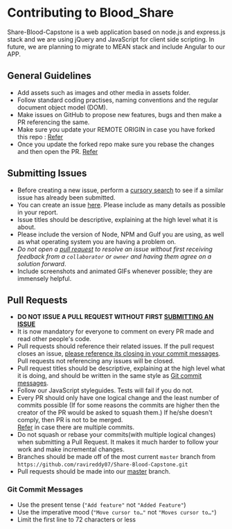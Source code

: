 # Contributing to Blood_Share

Share-Blood-Capstone is a web application based on node.js and express.js stack and we are using jQuery and JavaScript for client side scripting. In future, we are planning to migrate to MEAN stack and include Angular to our APP.

## General Guidelines

* Add assets such as images and other media in assets folder.
* Follow standard coding practises, naming conventions and the regular document object model (DOM).
* Make issues on GitHub to propose new features, bugs and then make a PR referencing the same.
* Make sure you update your REMOTE ORIGIN in case you have forked this repo : [Refer](https://help.github.com/articles/syncing-a-fork/)
* Once you update the forked repo make sure you rebase the changes and then open the PR. [Refer](http://stackoverflow.com/questions/7244321/how-do-i-update-a-github-forked-repository)

## Submitting Issues

* Before creating a new issue, perform a [cursory search](https://github.com/Share-Blood-Capstone/issues) to see if a similar issue has already been submitted.
* You can create an issue [here](https://github.com/Share-Blood-Capstone/issues/new). Please include as many details as possible in your report.
* Issue titles should be descriptive, explaining at the high level what it is about.
* Please include the version of Node, NPM and Gulf you are using, as well as what operating system you are having a problem on.
* _Do not open a [pull request](#pull-requests) to resolve an issue without first receiving feedback from a `collaborator` or `owner` and having them agree on a solution forward_.
* Include screenshots and animated GIFs whenever possible; they are immensely helpful.


## Pull Requests

* **DO NOT ISSUE A PULL REQUEST WITHOUT FIRST [SUBMITTING AN ISSUE](#submitting-issues)**
* It is now mandatory for everyone to comment on every PR made and read other people's code.
* Pull requests should reference their related issues. If the pull request closes an issue, [please reference its closing in your commit messages](https://help.github.com/articles/closing-issues-via-commit-messages/). Pull requests not referencing any issues will be closed.
* Pull request titles should be descriptive, explaining at the high level what it is doing, and should be written in the same style as [Git commit messages](#git-commit-messages).
* Follow our JavaScript styleguides. Tests will fail if you do not.
* Every PR should only have one logical change and the least number of commits possible (If for some reasons the commits are higher then the creator of the PR would be asked to squash them.) If he/she doesn't comply, then PR is not to be merged.     
[Refer](https://makandracards.com/makandra/527-squash-several-git-commits-into-a-single-commit
) in case there are multiple commits.
* Do not squash or rebase your commits(with multiple logical changes) when submitting a Pull Request. It makes it much harder to follow your work and make incremental changes.
* Branches should be made off of the most current `master` branch from `https://github.com/ravireddy07/Share-Blood-Capstone.git`
* Pull requests should be made into our [master](https://github.com/ravireddy07/Share-Blood-Capstone/tree/master) branch.

### Git Commit Messages

* Use the present tense (`"Add feature"` not `"Added Feature"`)
* Use the imperative mood (`"Move cursor to…"` not `"Moves cursor to…"`)
* Limit the first line to 72 characters or less
